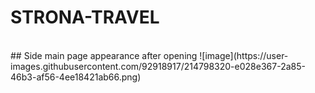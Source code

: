 # STRONA-TRAVEL
<br>
## Side main page appearance after opening
![image](https://user-images.githubusercontent.com/92918917/214798320-e028e367-2a85-46b3-af56-4ee18421ab66.png)
